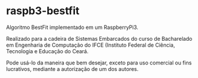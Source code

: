 # raspb3-bestfit



Algoritmo BestFit implementado em um RaspberryPi3.

Realizado para a cadeira de Sistemas Embarcados do curso de Bacharelado em Engenharia de Computação do IFCE (Instituto Federal de Ciência, Tecnologia e Educação do Ceará.

Pode usá-lo da maneira que bem desejar, exceto para uso comercial ou fins lucrativos, mediante a autorização de um dos autores.
